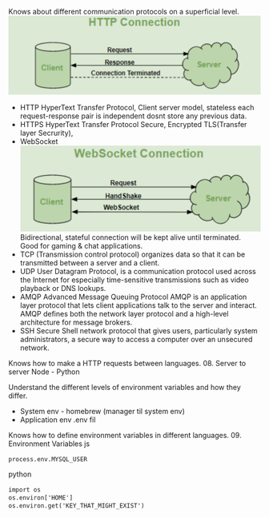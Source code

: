 Knows about different communication protocols on a superficial level.
![Alt text](image.png)
- HTTP HyperText Transfer Protocol, Client server model, stateless each request-response pair is independent dosnt store any previous data.
- HTTPS HyperText Transfer Protocol Secure, Encrypted TLS(Transfer layer Secrurity), 
- WebSocket ![Alt text](image-1.png) Bidirectional, stateful connection will be kept alive until terminated. Good for gaming & chat applications.
- TCP (Transmission control protocol) organizes data so that it can be transmitted between a server and a client.
- UDP User Datagram Protocol, is a communication protocol used across the Internet for especially time-sensitive transmissions such as video playback or DNS lookups.
- AMQP Advanced Message Queuing Protocol AMQP is an application layer protocol that lets client applications talk to the server and interact. AMQP defines both the network layer protocol and a high-level architecture for message brokers.
- SSH Secure Shell  network protocol that gives users, particularly system administrators, a secure way to access a computer over an unsecured network.

Knows how to make a HTTP requests between languages.
08. Server to server Node - Python

Understand the different levels of environment variables and how they differ.
- System env - homebrew (manager til system env)
- Application env .env fil
 

Knows how to define environment variables in different languages.
09. Environment Variables
js 
```
process.env.MYSQL_USER
```
python
```
import os
os.environ['HOME']
os.environ.get('KEY_THAT_MIGHT_EXIST')
```